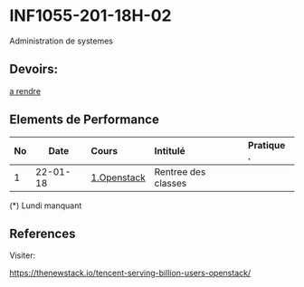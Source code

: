 # INF1055-201-18H-02
Administration de systemes

## Devoirs:

[a rendre](./5.VIRL)

## Elements de Performance

|No| Date   | Cours                       | Intitulé                                |  Pratique .                            |
|--|--------|:----------------------------|:----------------------------------------|:---------------------------------------|
| 1|22-01-18| [1.Openstack](./1.Openstack)   | Rentree des classes                     |                                        |

(*) Lundi manquant

## References

Visiter:

https://thenewstack.io/tencent-serving-billion-users-openstack/



